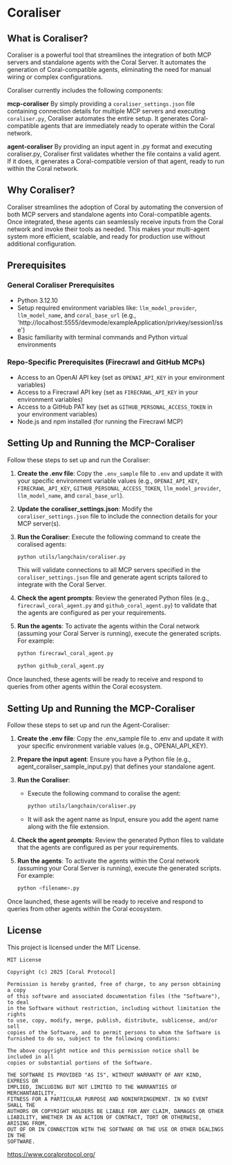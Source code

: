 # Coraliser

## What is Coraliser?

Coraliser is a powerful tool that streamlines the integration of both MCP servers and standalone agents with the Coral Server. It automates the generation of Coral-compatible agents, eliminating the need for manual wiring or complex configurations.

Coraliser currently includes the following components:

**mcp-coraliser**
By simply providing a `coraliser_settings.json` file containing connection details for multiple MCP servers and executing `coraliser.py`, Coraliser automates the entire setup. It generates Coral-compatible agents that are immediately ready to operate within the Coral network.

**agent-coraliser**
By providing an input agent in .py format and executing coraliser.py, Coraliser first validates whether the file contains a valid agent. If it does, it generates a Coral-compatible version of that agent, ready to run within the Coral network.

## Why Coraliser?

Coraliser streamlines the adoption of Coral by automating the conversion of both MCP servers and standalone agents into Coral-compatible agents. Once integrated, these agents can seamlessly receive inputs from the Coral network and invoke their tools as needed. This makes your multi-agent system more efficient, scalable, and ready for production use without additional configuration.

## Prerequisites

### General Coraliser Prerequisites
- Python 3.12.10
- Setup required environment variables like: `llm_model_provider`, `llm_model_name`, and `coral_base_url` (e.g., 'http://localhost:5555/devmode/exampleApplication/privkey/session1/sse')
- Basic familiarity with terminal commands and Python virtual environments

### Repo-Specific Prerequisites (Firecrawl and GitHub MCPs)
- Access to an OpenAI API key (set as `OPENAI_API_KEY` in your environment variables)
- Access to a Firecrawl API key (set as `FIRECRAWL_API_KEY` in your environment variables)
- Access to a GitHub PAT key (set as `GITHUB_PERSONAL_ACCESS_TOKEN` in your environment variables)
- Node.js and npm installed (for running the Firecrawl MCP)

## Setting Up and Running the MCP-Coraliser

Follow these steps to set up and run the Coraliser:

1. **Create the .env file**: Copy the `.env_sample` file to `.env` and update it with your specific environment variable values (e.g., `OPENAI_API_KEY`, `FIRECRAWL_API_KEY`, `GITHUB_PERSONAL_ACCESS_TOKEN`, `llm_model_provider`, `llm_model_name`, and `coral_base_url`).

2. **Update the coraliser_settings.json**: Modify the `coraliser_settings.json` file to include the connection details for your MCP server(s).

3. **Run the Coraliser**: Execute the following command to create the coralised agents:
   ```bash
   python utils/langchain/coraliser.py
   ```
   This will validate connections to all MCP servers specified in the `coraliser_settings.json` file and generate agent scripts tailored to integrate with the Coral Server.

4. **Check the agent prompts**: Review the generated Python files (e.g., `firecrawl_coral_agent.py` and `github_coral_agent.py`) to validate that the agents are configured as per your requirements.

5. **Run the agents**: To activate the agents within the Coral network (assuming your Coral Server is running), execute the generated scripts. For example:
   ```bash
   python firecrawl_coral_agent.py
   ```
   ```bash
   python github_coral_agent.py
   ```

Once launched, these agents will be ready to receive and respond to queries from other agents within the Coral ecosystem.

## Setting Up and Running the MCP-Coraliser
Follow these steps to set up and run the Agent-Coraliser:

1. **Create the .env file**: Copy the .env_sample file to .env and update it with your specific environment variable values (e.g., OPENAI_API_KEY).

2. **Prepare the input agent**: Ensure you have a Python file (e.g., agent_coraliser_sample_input.py) that defines your standalone agent.

3. **Run the Coraliser**: 
   - Execute the following command to coralise the agent: 
      ```bash
      python utils/langchain/coraliser.py
      ```
   - It will ask the agent name as Input, ensure you add the agent name along with the file extension.

4. **Check the agent prompts**: Review the generated Python files to validate that the agents are configured as per your requirements.

5. **Run the agents**: To activate the agents within the Coral network (assuming your Coral Server is running), execute the generated scripts. For example:
   ```bash
   python <filename>.py
   ```

Once launched, these agents will be ready to receive and respond to queries from other agents within the Coral ecosystem.

## License

This project is licensed under the MIT License.

```
MIT License

Copyright (c) 2025 [Coral Protocol]

Permission is hereby granted, free of charge, to any person obtaining a copy
of this software and associated documentation files (the "Software"), to deal
in the Software without restriction, including without limitation the rights
to use, copy, modify, merge, publish, distribute, sublicense, and/or sell
copies of the Software, and to permit persons to whom the Software is
furnished to do so, subject to the following conditions:

The above copyright notice and this permission notice shall be included in all
copies or substantial portions of the Software.

THE SOFTWARE IS PROVIDED "AS IS", WITHOUT WARRANTY OF ANY KIND, EXPRESS OR
IMPLIED, INCLUDING BUT NOT LIMITED TO THE WARRANTIES OF MERCHANTABILITY,
FITNESS FOR A PARTICULAR PURPOSE AND NONINFRINGEMENT. IN NO EVENT SHALL THE
AUTHORS OR COPYRIGHT HOLDERS BE LIABLE FOR ANY CLAIM, DAMAGES OR OTHER
LIABILITY, WHETHER IN AN ACTION OF CONTRACT, TORT OR OTHERWISE, ARISING FROM,
OUT OF OR IN CONNECTION WITH THE SOFTWARE OR THE USE OR OTHER DEALINGS IN THE
SOFTWARE.
```

https://www.coralprotocol.org/
